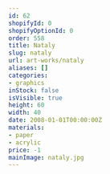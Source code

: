 ```yaml
---
id: 62
shopifyId: 0
shopifyOptionId: 0
order: 558
title: Nataly
slug: nataly
url: art-works/nataly
aliases: []
categories:
- graphics
inStock: false
isVisible: true
height: 60
width: 40
date: 2008-01-01T00:00:00Z
materials:
- paper
- acrylic
price: -1
mainImage: nataly.jpg
---
```

